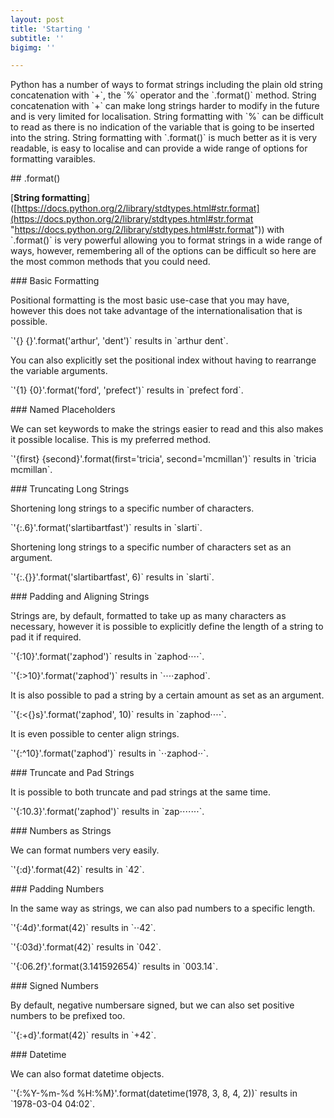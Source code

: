 ```yaml
---
layout: post
title: 'Starting '
subtitle: ''
bigimg: ''

---
```

Python has a number of ways to format strings including the plain old string concatenation with \`+\`, the \`%\` operator and the \`.format()\` method. String concatenation with \`+\` can make long strings harder to modify in the future and is very limited for localisation. String formatting with \`%\` can be difficult to read as there is no indication of the variable that is going to be inserted into the string. String formatting with \`.format()\` is much better as it is very readable, is easy to localise and can provide a wide range of options for formatting varaibles.

\## .format() 

\[**String formatting**\]([https://docs.python.org/2/library/stdtypes.html#str.format](https://docs.python.org/2/library/stdtypes.html#str.format "https://docs.python.org/2/library/stdtypes.html#str.format")) with \`.format()\` is very powerful allowing you to format strings in a wide range of ways, however, remembering all of the options can be difficult so here are the most common methods that you could need. 

\### Basic Formatting

Positional formatting is the most basic use-case that you may have, however this does not take advantage of the internationalisation that is possible.  

\`'{} {}'.format('arthur', 'dent')\` results in \`arthur dent\`.

You can also explicitly set the positional index without having to rearrange the variable arguments.  

\`'{1} {0}'.format('ford', 'prefect')\` results in \`prefect ford\`.

\### Named Placeholders

We can set keywords to make the strings easier to read and this also makes it possible localise. This is my preferred method.  

\`'{first} {second}'.format(first='tricia', second='mcmillan')\` results in \`tricia mcmillan\`.

\### Truncating Long Strings

Shortening long strings to a specific number of characters.  

\`'{:.6}'.format('slartibartfast')\` results in \`slarti\`.

Shortening long strings to a specific number of characters set as an argument.  

\`'{:.{}}'.format('slartibartfast', 6)\` results in \`slarti\`.

\### Padding and Aligning Strings

Strings are, by default, formatted to take up as many characters as necessary, however it is possible to explicitly define the length of a string to pad it if required.  

\`'{:10}'.format('zaphod')\` results in \`zaphod⋅⋅⋅⋅\`.  

\`'{:>10}'.format('zaphod')\` results in \`⋅⋅⋅⋅zaphod\`.

It is also possible to pad a string by a certain amount as set as an argument.  

\`'{:<{}s}'.format('zaphod', 10)\` results in \`zaphod⋅⋅⋅⋅\`.

It is even possible to center align strings.  

\`'{:^10}'.format('zaphod')\` results in \`⋅⋅zaphod⋅⋅\`.

\### Truncate and Pad Strings

It is possible to both truncate and pad strings at the same time.  

\`'{:10.3}'.format('zaphod')\` results in \`zap⋅⋅⋅⋅⋅⋅⋅\`.

\### Numbers as Strings

We can format numbers very easily.  

\`'{:d}'.format(42)\` results in \`42\`.

\### Padding Numbers

In the same way as strings, we can also pad numbers to a specific length.  

\`'{:4d}'.format(42)\` results in \`⋅⋅42\`.  

\`'{:03d}'.format(42)\` results in \`042\`.  

\`'{:06.2f}'.format(3.141592654)\` results in \`003.14\`.

\### Signed Numbers

By default, negative numbersare signed, but we can also set positive numbers to be prefixed too.  

\`'{:+d}'.format(42)\` results in \`+42\`.

\### Datetime

We can also format datetime objects.  

\`'{:%Y-%m-%d %H:%M}'.format(datetime(1978, 3, 8, 4, 2))\` results in \`1978-03-04 04:02\`.